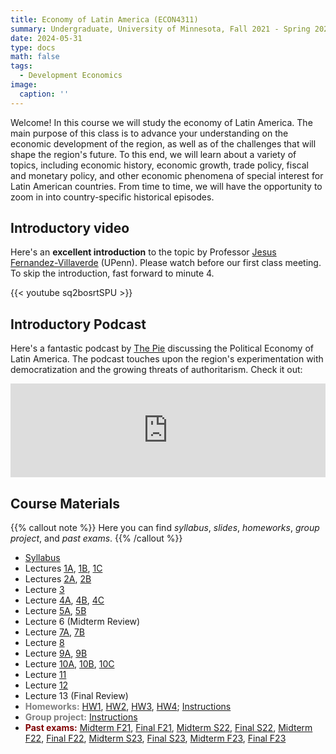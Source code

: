 ```yaml
---
title: Economy of Latin America (ECON4311)
summary: Undergraduate, University of Minnesota, Fall 2021 - Spring 2024
date: 2024-05-31
type: docs
math: false
tags:
  - Development Economics
image:
  caption: ''
---
```


Welcome! In this course we will study the economy of Latin America. The main purpose of this class is to advance your understanding on the economic development of the region, as well as of the challenges that will shape the region's future. To this end, we will learn about a variety of topics, including economic history, economic growth, trade policy, fiscal and monetary policy, and other economic phenomena of special interest for Latin American countries. From time to time, we will have the opportunity to zoom in into country-specific historical episodes.


## Introductory video

Here's an **excellent introduction** to the topic by Professor [Jesus Fernandez-Villaverde](https://www.sas.upenn.edu/~jesusfv/) (UPenn). Please watch before our first class meeting. To skip the introduction, fast forward to minute 4. 

{{< youtube sq2bosrtSPU >}}


## Introductory Podcast

Here's a fantastic podcast by [The Pie](https://bfi.uchicago.edu/podcast/the-pie/) discussing the Political Economy of Latin America. The podcast touches upon the region's experimentation with democratization and the growing threats of authoritarism. Check it out:

<iframe frameBorder="0" height="" scrolling="no" src="https://playlist.megaphone.fm/?e=UCHI7324692796"
width="100%"></iframe>



## Course Materials

{{% callout note %}}
Here you can find _syllabus_, _slides_, _homeworks_, _group project_, and _past exams_.
{{% /callout %}}

  * [Syllabus](syllabus/Syllabus_ECON4311_SPRING24.pdf)
  * Lectures [1A](lectures/Lect1A_ECON4311.pdf), [1B](lectures/Lect1B_ECON4311.pdf), [1C](lectures/Lect1C_ECON4311.pdf)
  * Lectures [2A](lectures/Lect2A_ECON4311.pdf), [2B](lectures/Lect2B_ECON4311.pdf)
  * Lecture [3](lectures/Lect3_ECON4311.pdf)
  * Lecture [4A](lectures/Lect4A_ECON4311.pdf), [4B](lectures/Lect4B_ECON4311.pdf), [4C](lectures/Lect4C_ECON4311.pdf)
  * Lecture [5A](lectures/Lect5A_ECON4311.pdf), [5B](lectures/Lect5B_ECON4311.pdf)
  * Lecture 6 (Midterm Review)
  * Lecture [7A](lectures/Lect7A_ECON4311.pdf), [7B](lectures/Lect7B_ECON4311.pdf)
  * Lecture [8](lectures/Lect8_ECON4311.pdf) 
  * Lecture [9A](lectures/Lect9A_ECON4311.pdf), [9B](lectures/Lect9B_ECON4311.pdf)
  * Lecture [10A](lectures/Lect10A_ECON4311.pdf), [10B](lectures/Lect10B_ECON4311.pdf), [10C](lectures/Lect10C_ECON4311.pdf)
  * Lecture [11](lectures/Lect11A_ECON4311.pdf)
  * Lecture [12](lectures/Lect12A_ECON4311.pdf) 
  * Lecture 13 (Final Review)
  * <span style="color:gray"> <b>Homeworks:</b> </span> [HW1](homeworks/HW1.pdf), [HW2](homeworks/HW2.pdf), [HW3](homeworks/HW3.pdf), [HW4](homeworks/HW4.pdf); [Instructions](homeworks/HW_instructions.pdf)
  * <span style="color:gray"> <b>Group project:</b> </span> [Instructions](group_project/GP_Instructions.pdf)
  * <span style="color:maroon"> <b>Past exams:</b> </span> [Midterm F21](past_exams/ECON4311_Midterm_F21.pdf), [Final F21](past_exams/ECON4311_Final_F21.pdf), [Midterm S22](past_exams/ECON4311_Midterm_S22.pdf), [Final S22](past_exams/ECON4311_Final_S22.pdf), [Midterm F22](past_exams/ECON4311_Midterm_F22.pdf), [Final F22](past_exams/ECON4311_FinalF22.pdf), [Midterm S23](past_exams/ECON4311_Midterm_S23.pdf), [Final S23](past_exams/ECON4311_Final_S23.pdf), [Midterm F23](past_exams/ECON4311_Midterm_F23.pdf), [Final F23](past_exams/ECON4311_Final_F23.pdf)

